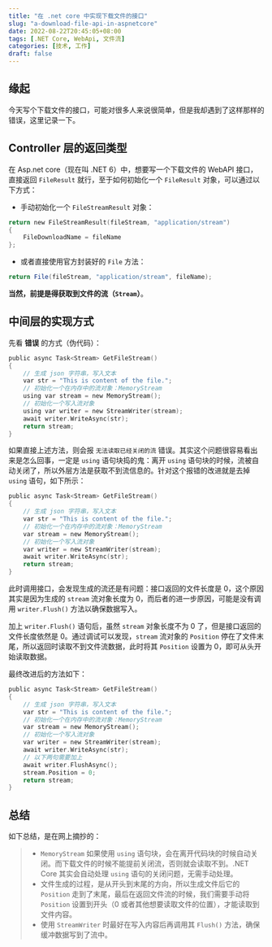 ```yaml
---
title: "在 .net core 中实现下载文件的接口"
slug: "a-download-file-api-in-aspnetcore"
date: 2022-08-22T20:45:05+08:00
tags: [.NET Core, WebApi, 文件流]
categories: [技术, 工作]
draft: false
---
```


## 缘起
今天写个下载文件的接口，可能对很多人来说很简单，但是我却遇到了这样那样的错误，这里记录一下。



## Controller 层的返回类型
在 Asp.net core（现在叫 .NET 6）中，想要写一个下载文件的 WebAPI 接口，直接返回 `FileResult` 就行，至于如何初始化一个 `FileResult` 对象，可以通过以下方式：
- 手动初始化一个 `FileStreamResult` 对象：
``` c sharp
return new FileStreamResult(fileStream, "application/stream")
{
    FileDownloadName = fileName
};
```
- 或者直接使用官方封装好的 `File` 方法：
``` csharp
return File(fileStream, "application/stream", fileName);
```

**当然，前提是得获取到文件的流（`Stream`）**。



## 中间层的实现方式
先看 **错误** 的方式（伪代码）：
``` c sharp
public async Task<Stream> GetFileStream() 
{
    // 生成 json 字符串，写入文本
    var str = "This is content of the file.";
    // 初始化一个在内存中的流对象：MemoryStream
    using var stream = new MemoryStream();
    // 初始化一个写入流对象
    using var writer = new StreamWriter(stream);
    await writer.WriteAsync(str);
    return stream;
}
```

如果直接上述方法，则会报 `无法读取已经关闭的流` 错误。其实这个问题很容易看出来是怎么回事，一定是 `using` 语句块捣的鬼：离开 `using` 语句块的时候，流被自动关闭了，所以外层方法是获取不到流信息的。针对这个报错的改进就是去掉 `using` 语句，如下所示：

``` c sharp
public async Task<Stream> GetFileStream() 
{
    // 生成 json 字符串，写入文本
    var str = "This is content of the file.";
    // 初始化一个在内存中的流对象：MemoryStream
    var stream = new MemoryStream();
    // 初始化一个写入流对象
    var writer = new StreamWriter(stream);
    await writer.WriteAsync(str);
    return stream;
}
```
此时调用接口，会发现生成的流还是有问题：接口返回的文件长度是 0，这个原因其实是因为生成的 `stream` 流对象长度为 0，而后者的进一步原因，可能是没有调用 `writer.Flush()` 方法以确保数据写入。

加上 `writer.Flush()` 语句后，虽然 `stream` 对象长度不为 0 了，但是接口返回的文件长度依然是 0。通过调试可以发现，`stream` 流对象的 `Position` 停在了文件末尾，所以返回时读取不到文件流数据，此时将其 `Position` 设置为 0，即可从头开始读取数据。

最终改进后的方法如下：
``` c sharp
public async Task<Stream> GetFileStream() 
{
    // 生成 json 字符串，写入文本
    var str = "This is content of the file.";
    // 初始化一个在内存中的流对象：MemoryStream
    var stream = new MemoryStream();
    // 初始化一个写入流对象
    var writer = new StreamWriter(stream);
    await writer.WriteAsync(str);
    // 以下两句需要加上
    await writer.FlushAsync();
    stream.Position = 0;
    return stream;
}
```



## 总结

如下总结，是在网上摘抄的：

> - `MemoryStream` 如果使用 `using` 语句块，会在离开代码块的时候自动关闭。而下载文件的时候不能提前关闭流，否则就会读取不到。.NET Core 其实会自动处理 `using` 语句的关闭问题，无需手动处理。
> - 文件生成的过程，是从开头到末尾的方向，所以生成文件后它的 `Position` 走到了末尾，最后在返回文件流的时候，我们需要手动将 `Position` 设置到开头（0 或者其他想要读取文件的位置），才能读取到文件内容。
> - 使用 `StreamWriter` 时最好在写入内容后再调用其 `Flush()` 方法，确保缓冲数据写到了流中。

